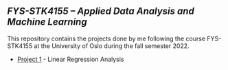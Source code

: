 ## *FYS-STK4155 – Applied Data Analysis and Machine Learning*

This repository contains the projects done by me following the course FYS-STK4155 at the University of Oslo during the fall semester 2022.

* [Project 1](https://github.com/achat97/FYS-STK4155/tree/main/Project1) - Linear Regression Analysis


